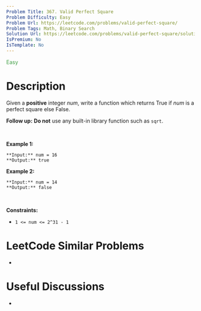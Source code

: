 ```yaml
---
Problem Title: 367. Valid Perfect Square
Problem Difficulty: Easy
Problem Url: https://leetcode.com/problems/valid-perfect-square/
Problem Tags: Math, Binary Search
Solution Url: https://leetcode.com/problems/valid-perfect-square/solution/
IsPremium: No
IsTemplate: No
---
```


<span style="color: rgb(67, 160, 71);">Easy</span>

# Description

Given a **positive** integer *num*, write a function which returns True if *num* is a perfect square else False.


**Follow up:** **Do not** use any built-in library function such as `sqrt`.


 


**Example 1:**



```
**Input:** num = 16
**Output:** true

```
**Example 2:**



```
**Input:** num = 14
**Output:** false

```

 


**Constraints:**


* `1 <= num <= 2^31 - 1`




# LeetCode Similar Problems

- []()

# Useful Discussions

- []()
